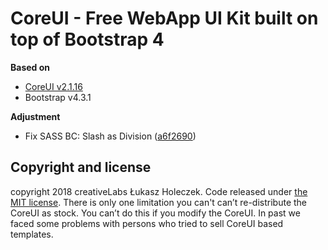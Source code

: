 # CoreUI - Free WebApp UI Kit built on top of Bootstrap 4

**Based on**
- [CoreUI v2.1.16](https://github.com/coreui/coreui/tree/v2)
- Bootstrap v4.3.1

**Adjustment**
- Fix SASS BC: Slash as Division ([a6f2690](https://github.com/realodix/urlhub/commit/a6f269015d0201fe83ad9ac56202180605a0ea84))

## Copyright and license

copyright 2018 creativeLabs Łukasz Holeczek. Code released under [the MIT license](https://github.com/coreui/coreui/blob/master/LICENSE).
There is only one limitation you can't can’t re-distribute the CoreUI as stock. You can’t do this if you modify the CoreUI. In past we faced some problems with persons who tried to sell CoreUI based templates.
